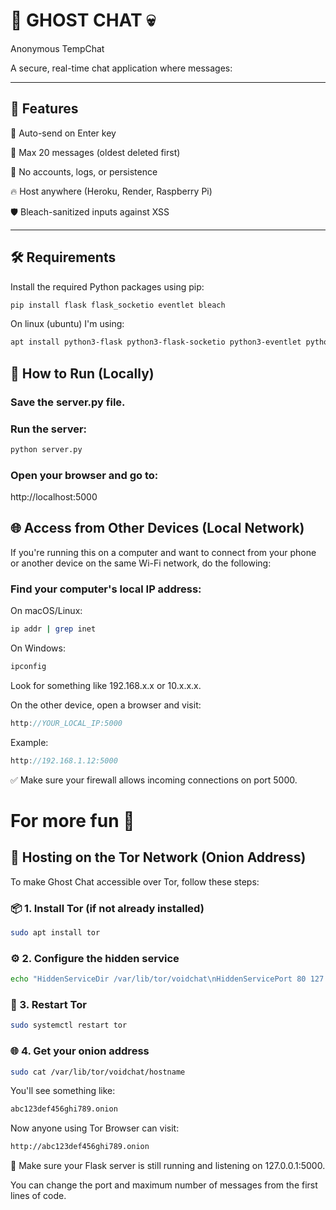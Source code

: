 # 💬 GHOST CHAT 💀

Anonymous TempChat

A secure, real-time chat application where messages:

---

## 🚀 Features

🚀 Auto-send on Enter key

🧹 Max 20 messages (oldest deleted first)

🌌 No accounts, logs, or persistence

🔥 Host anywhere (Heroku, Render, Raspberry Pi)

🛡️ Bleach-sanitized inputs against XSS

---

## 🛠 Requirements

Install the required Python packages using pip:

```bash
pip install flask flask_socketio eventlet bleach
```
On linux (ubuntu) I'm using:
```bash
apt install python3-flask python3-flask-socketio python3-eventlet python3-bleach
```

## 🧪 How to Run (Locally)
### Save the server.py file.

### Run the server:

```bash
python server.py
```
### Open your browser and go to:
http://localhost:5000

## 🌐 Access from Other Devices (Local Network)
If you're running this on a computer and want to connect from your phone or another device on the same Wi-Fi network, do the following:

### Find your computer's local IP address:

On macOS/Linux:
```bash
ip addr | grep inet
```
On Windows:

```cmd
ipconfig
```
Look for something like 192.168.x.x or 10.x.x.x.

On the other device, open a browser and visit:

```cpp
http://YOUR_LOCAL_IP:5000
```
Example:

```cpp
http://192.168.1.12:5000
```
✅ Make sure your firewall allows incoming connections on port 5000.

# For more fun 🤡

## 🧅 Hosting on the Tor Network (Onion Address)
To make Ghost Chat accessible over Tor, follow these steps:

### 📦 1. Install Tor (if not already installed)
```bash
sudo apt install tor
```
### ⚙️ 2. Configure the hidden service
```bash
echo "HiddenServiceDir /var/lib/tor/voidchat\nHiddenServicePort 80 127.0.0.1:5000" | sudo tee -a /etc/tor/torrc > /dev/null
```

### 🔄 3. Restart Tor
```bash
sudo systemctl restart tor
```
### 🌐 4. Get your onion address
```bash
sudo cat /var/lib/tor/voidchat/hostname
```
You'll see something like:
```bash
abc123def456ghi789.onion
```

Now anyone using Tor Browser can visit:
```bash
http://abc123def456ghi789.onion
```

🧠 Make sure your Flask server is still running and listening on 127.0.0.1:5000.

You can change the port and maximum number of messages from the first lines of code.
